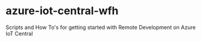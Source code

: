 # azure-iot-central-wfh
Scripts and How To's for getting started with Remote Development on Azure IoT Central
